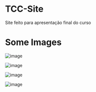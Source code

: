 # TCC-Site
Site feito para apresentação final do curso

# Some Images
![image](https://user-images.githubusercontent.com/86807475/136670806-8be2998b-2947-424d-b823-3a04c6bcdf65.png)

![image](https://user-images.githubusercontent.com/86807475/136670867-41451a63-9bb7-4409-9596-db16ceec3ced.png)

![image](https://user-images.githubusercontent.com/86807475/136670877-bf0df3dd-2cff-4166-97ef-115be6f40540.png)

![image](https://user-images.githubusercontent.com/86807475/136670883-93950ef1-ec39-4fec-8b16-ad8fce818dcc.png)

